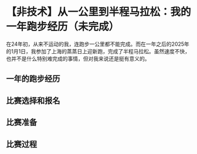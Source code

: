 # 【非技术】从一公里到半程马拉松：我的一年跑步经历（未完成）
在24年初，从来不运动的我，连跑步一公里都不能完成。而在一年之后的2025年的1月1日，我参加了上海的蒸蒸日上迎新跑，完成了半程马拉松。虽然速度不快，也并不是什么特别难完成的事情，但对我来说还是挺有意义的。

## 一年的跑步经历



## 比赛选择和报名


## 比赛准备


## 比赛过程
